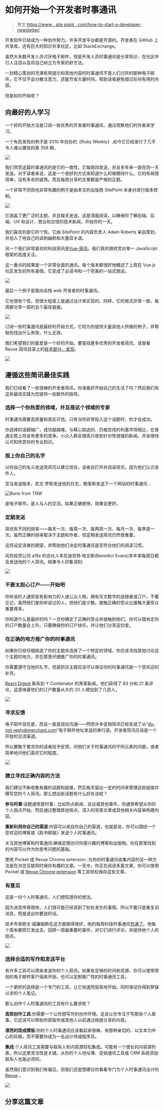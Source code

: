# 如何开始一个开发者时事通讯

> 原文:[https://www . site point . com/how-to-start-a-developer-newsletter/](https://www.sitepoint.com/how-to-start-a-developer-newsletter/)

开发软件已经成为一种协作努力。许多开发平台都是开源的。开发者在 GitHub 上共享库。还有巨大的知识共享社区，比如 StackExchange。

虽然大多数开发人员讨厌电子邮件，但是开发人员时事通讯是分享知识、在社区中引人注目以及将自己树立为专家的好方法。

一封精心策划的充满有用提示和其他内容的时事通讯不是人们讨厌的那种电子邮件。它不仅不会分散注意力，还能节省大量时间，帮助读者避免错过任何有用的内容。

但是如何开始呢？

## 向最好的人学习

一个好的开始方法是订阅一些优秀的开发者时事通讯，通过观察他们的作者来学习。

一个有启发性的例子是 2010 年创办的《Ruby Weekly》,如今它已经发行了几乎令人难以置信的第 358 期。

![](../Images/1a33df8d820248616ca4f896fda63e1a.png)

我们欣赏这篇时事通讯的是它的一致性。它每周四发送，并且多年来一直在同一天发送。对于读者来说，这是一个很好的方式来知道什么时候期待什么。它的布局很简单，没有多余的装饰。而且每周分享的文章都是严格的正题。

一个非常不同但也非常有趣的例子是由本文的出版商 SitePoint 本身对进行版本控制。

![](../Images/42b5b139b8fbab6b502a5a159aebb5d8.png)

它涵盖了更广泛的主题，并且每天发送。这是清晨阅读，以确保你了解前端、后端、UX 和设计、商业和古怪的技术新闻，开始你的一天。

我们喜欢的是它的个性。它由 SitePoint 的内容负责人 Adam Roberts 亲自策划，并加入了他自己的讽刺幽默和大量双关语。

另一个我们非常喜欢的科技简讯是[Vue-简讯](https://www.getrevue.co/profile/vuenewsletter)。我们真的很欣赏对单一 JavaScript 框架的高度关注。

这一重点的结果是一个非常全面的通讯。每个版本都很好地概述了上周在 Vue.js 社区发生的所有事情。它变成了必读书和一个完美的一站式商店。

![](../Images/d5cba6ba6277a0b9358390bfd3d03b04.png)

最后一个例子是面向全栈 web 开发者的时事通讯。

它也很有个性，但很大程度上是通过设计来实现的。同样，它的格式非常一致，每周都分享一周的五个最佳链接。

![](../Images/ef077f17a380a3c8b1a827ff913fa5cc.png)

订阅一些时事通讯是最好的开始方式。它将为你提供大量其他人所做的例子，并帮助你找出什么有效，什么无效。

我们希望我们的最爱是一个好的开始。要查找更多优秀的开发者简讯，请查看 Revue 简讯目录上的[技术部分，发现](https://discover.getrevue.co/newsletters/topic/tech)。

![](../Images/2be8aa509a32749d380003c5afd7ae14.png)

## 遵循这些简讯最佳实践

我们已经看了一些很棒的开发者简讯。你准备好开始自己的生活了吗？然后我们有这些最佳实践为您提供一些额外的指导。

### 选择一个你热爱的领域，并且是这个领域的专家

时事通讯需要高质量和真实可信。只有当你非常投入这个话题时，你才会成功。

你选择的话题越广，成功就越难。与精心挑选的、仍被忽视的利基市场相比，在普通主题上将会有更多的竞争。小众人群会很高兴收到针对性很强的新闻，并会很快认可和欣赏你的专业知识。

### 报上你自己的名字

以你自己的名义发送简讯可以建立信任。读者会打开并阅读简讯，因为他们认识发件人。

亚当发送版本，凯文·罗斯发送他的日志，鲍里斯发送下一个网站的时事通讯…

![Boris from TNW](../Images/07883d53af6b7749a0f4b95585840a71.png)

是电子邮件。是人与人的交流。如果正确使用，效果会更好。

### 定期发送

简讯有不同的频率——每天一次、每周一次、每两周一次、每月一次、每季度一次。虽然正确的频率取决于主题和作者，但定期发送简讯仍然很重要。

这将设定读者的期望，并帮助他们决定时事通讯是否符合他们的阅读习惯。

风险投资公司 a16z 的合伙人本尼迪克特·埃文斯(Benedict Evans)多年来每周日都会发送他的个人简讯。结果令人印象深刻:

![](../Images/273932796e474a50836f11cb7864a287.png)

### 不要太担心订户——开始吧

你听说的人通常是有影响力的人或公众人物，拥有天文数字的追随者或订户。不要忘记，虽然他们是你听说过的人，但他们是少数。接触正确的受众比接触大量受众重要得多。

你知道什么是最好的吗？一旦你确定了正确的受众并接触到他们，你可以很肯定你的订户数量会上升。只要确保你的订户快乐，并让他们分享这份爱。

### 在正确的地方推广你的时事通讯

如果你已经仔细挑选了你的主题并选择了一个特定的领域，你应该寻找其他讨论这个主题的地方，并在那里仔细推广你的时事通讯。

你需要遵守当地的礼节，但是抓住主题应该可以保证你的时事通讯是一个受欢迎的补充。

[React Digest](https://www.getrevue.co/profile/the-react-digest) 联系到 Y Combinator 的黑客新闻。他们获得了 83 分和 21 条评论，这意味着他们的订户数量从大约 20 人增加到了几百人。

![](../Images/ea832fa8d6700b14306a0677208569dd.png)

### 寻求反馈

电子邮件现在是，而且一直是双向沟通——然而许多促销简讯已经变成了从“do-not-reply@merchant.com”电子邮件地址发送的单行道。开发者简讯应该是一个开放的交流渠道。

所以要敢于要求你的读者给予反馈。问他们关于时事通讯的不同元素的问题，或者简单地问他们喜欢它的程度。

![](../Images/b9f3ef19a03b771ee37bd3c842b66123.png)

### 建立寻找正确内容的方法

我们建议不断收集有趣的话题和链接，然后每天留出一定的时间来管理这些链接并撰写您的个人简讯。那么想出新话题有什么好办法呢？

**参与时事**:话题通常是时事，比如热点新闻、会议或其他事件。你通常希望从你的个人观点开始，然后通过整理其他观点、深入的背景文章或其他相关内容来构建内容。

**重新利用你自己的渠道**:内容可以来自你自己的渠道，也就是说，你可以围绕一个受欢迎的博客或《脸书邮报》发送个人时事通讯。

关注其他博客和时事通讯:确保定期访问你感兴趣的博客和出版物。你在那里找到的内容可以作为你思考问题的基础。

使用 Pocket 或 Revue Chrome extension :为你的时事通讯收集内容的另一种方法是在浏览互联网时保存有趣的文章。一天中，你正在阅读多篇文章，你可以使用 Pocket 或 [Revue Chrome extension](https://chrome.google.com/webstore/detail/revue/fdnhneinocoonabhfbmelgkcmilaokcg?hl=en) 等工具轻松保存这些文章。

### 有意见

这是一份个人时事通讯，人们想知道你的想法。

因为消息传得很快，人们很可能已经读到了别处发生的事情。所以不要只是重复旧消息，而是说出你要说的话。

技术专家欧文·威廉姆斯在这方面做得很好，他的每周科技时事通讯[充满了](https://char.gd)。他每个周末都把它发出去，回顾一周最重要的事件，对它们进行评论，并提供他个人的观点。

![](../Images/3bb11581a82053b21935e82ac901bf68.png)

### 选择合适的写作和发送平台

有许多工具可以用来发送你的个人简讯。如果有足够的时间和资源，你可以使用常规的电子邮件客户端来开始，也可以定制推广性的时事通讯工具。

一个更好的选择是一个专门的工具，让它快速而容易地开始，同时保证你得到梦寐以求的个人笔记。

那么创作个人时事通讯的工具有什么要求呢？

**高效创作工具**:你需要一个让你想写作的创作环境。这会让你专注于写那些个人故事。它应该可以帮助你获取你或其他人以前通过拖放分享的内容。

**漂亮的现成模板**:你的个人时事通讯应该看起来很棒，有那种亲切的、以文本为中心的风格，而不需要你成为一名设计师或程序员。

**集成**:个人简讯工具需要与联系人和内容源轻松集成。可能有一个很长的内容源列表，所以这里灵活性是关键。从你的个人地址簿、促销通讯工具或 CRM 系统添加联系人也是必须的。

虽然我们意识到我们有偏见，但我们还是想建议你看看专门为个人时事通讯设计的 [Revue](https://www.getrevue.co) 。

![](../Images/f5cd5766c3364f95fb3e4be24aa9fbb1.png)

## 分享这篇文章